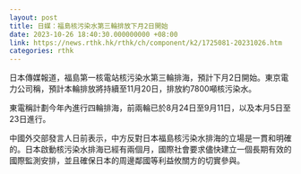 ```yaml
---
layout: post
title: 日媒：福島核污染水第三輪排放下月2日開始
date: 2023-10-26 18:40:30.000000000 +08:00
link: https://news.rthk.hk/rthk/ch/component/k2/1725081-20231026.htm
categories: rthk
---
```


日本傳媒報道，福島第一核電站核污染水第三輪排海，預計下月2日開始。東京電力公司稱，預計本輪排放將持續至11月20日，排放約7800噸核污染水。

東電稱計劃今年內進行四輪排海，前兩輪已於8月24日至9月11日，以及本月5日至23日進行。

中國外交部發言人日前表示，中方反對日本福島核污染水排海的立場是一貫和明確的。日本啟動核污染水排海已經有兩個月，國際社會要求儘快建立一個長期有效的國際監測安排，並且確保日本的周邊鄰國等利益攸關方的切實參與。
